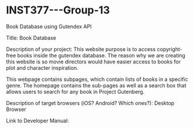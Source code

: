 # INST377---Group-13
Book Database using Gutendex API

Title: Book Database

Description of your project: This website purpose is to access copyright-free books inside the gutendex database. The reason why we are creating this website is so movie directors would have easier access to books for plot and character inspiration. 

This webpage contains subpages, which contain lists of books in a specific genre. The homepage contains the sub-pages as well as a search box that allows users to search for any book in Project Gutenberg.  

Description of target browsers (iOS? Android? Which ones?): Desktop Browser

Link to Developer Manual:
